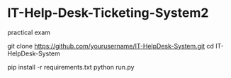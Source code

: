 # IT-Help-Desk-Ticketing-System2
practical exam

git clone https://github.com/yourusername/IT-HelpDesk-System.git
cd IT-HelpDesk-System

pip install -r requirements.txt
python run.py
